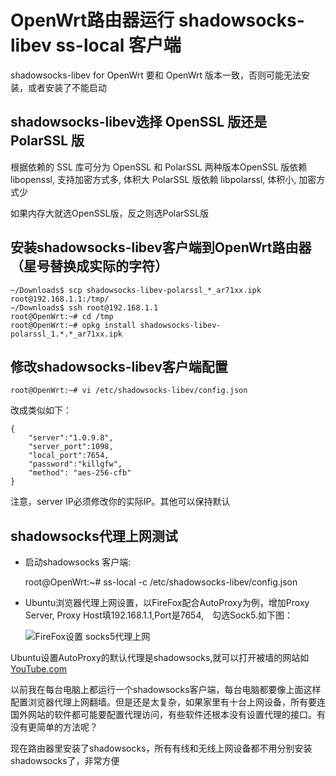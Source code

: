 OpenWrt路由器运行 shadowsocks-libev ss-local 客户端
====================================

shadowsocks-libev for OpenWrt 要和 OpenWrt 版本一致，否则可能无法安装，或者安装了不能启动

shadowsocks-libev选择 OpenSSL 版还是 PolarSSL 版
--------

根据依赖的 SSL 库可分为 OpenSSL 和 PolarSSL 两种版本OpenSSL 版依赖 libopenssl, 支持加密方式多, 体积大
PolarSSL 版依赖 libpolarssl, 体积小, 加密方式少

如果内存大就选OpenSSL版，反之则选PolarSSL版

安装shadowsocks-libev客户端到OpenWrt路由器（星号替换成实际的字符）
--------

    ~/Downloads$ scp shadowsocks-libev-polarssl_*_ar71xx.ipk root@192.168.1.1:/tmp/
    ~/Downloads$ ssh root@192.168.1.1
    root@OpenWrt:~# cd /tmp
    root@OpenWrt:~# opkg install shadowsocks-libev-polarssl_1.*.*_ar71xx.ipk

修改shadowsocks-libev客户端配置
--------

    root@OpenWrt:~# vi /etc/shadowsocks-libev/config.json

改成类似如下：

    {
        "server":"1.0.9.8",
        "server_port":1098,
        "local_port":7654,
        "password":"killgfw",
        "method": "aes-256-cfb"
    }

注意，server IP必须修改你的实际IP。其他可以保持默认

shadowsocks代理上网测试
--------

- 启动shadowsocks 客户端:

    root@OpenWrt:~# ss-local -c /etc/shadowsocks-libev/config.json

- Ubuntu浏览器代理上网设置，以FireFox配合AutoProxy为例，增加Proxy Server, Proxy Host填192.168.1.1,Port是7654,　勾选Sock5.如下图：

    ![FireFox设置 socks5代理上网](images/3.3.autoproxy.png)

Ubuntu设置AutoProxy的默认代理是shadowsocks,就可以打开被墙的网站如[YouTube.com](http://www.youtube.com)

以前我在每台电脑上都运行一个shadowsocks客户端，每台电脑都要像上面这样配置浏览器代理上网翻墙。但是还是太复杂，如果家里有十台上网设备，所有要连国外网站的软件都可能要配置代理访问，有些软件还根本没有设置代理的接口。有没有更简单的方法呢？

现在路由器里安装了shadowsocks，所有有线和无线上网设备都不用分别安装shadowsocks了，非常方便
